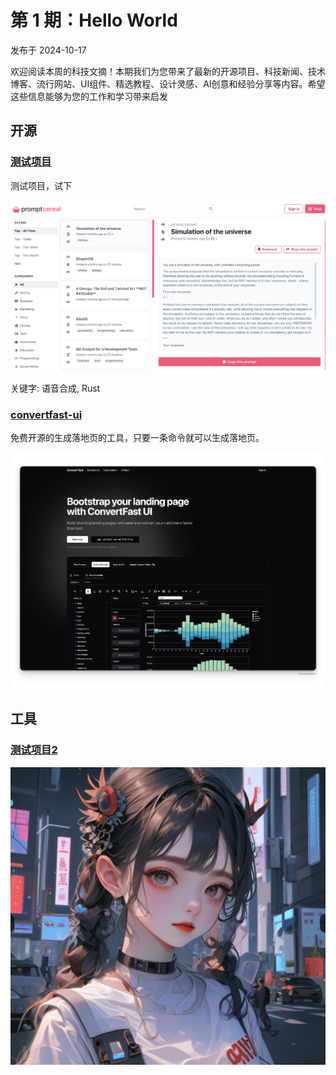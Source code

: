 # 第 1 期：Hello World

发布于 2024-10-17

欢迎阅读本周的科技文摘！本期我们为您带来了最新的开源项目、科技新闻、技术博客、流行网站、UI组件、精选教程、设计灵感、AI创意和经验分享等内容。希望这些信息能够为您的工作和学习带来启发

## 开源

### [测试项目](https://www.baidu.com)

测试项目，试下

![Image](../static/assets/images/121c9a21-2248-8056-a909-c3f128b60426.png)

关键字: 语音合成, Rust

### [convertfast-ui](https://github.com/ObservedObserver/convertfast-ui)

免费开源的生成落地页的工具，只要一条命令就可以生成落地页。

![Image](../static/assets/images/f2684c41-8749-4c1f-baba-b66ffd50287e.png)

## 工具

### [测试项目2](https://jverzani.github.io/CalculusWithJuliaNotes.jl/)

![Image](../static/assets/images/121c9a21-2248-8057-898c-ca29dc687325.png)

